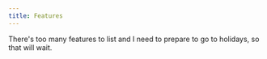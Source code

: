 ```yaml
---
title: Features
---
```


There's too many features to list and I need to prepare to go to holidays, so that will wait.
